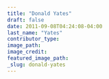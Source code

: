 ```yaml
---
title: "Donald Yates"
draft: false
date: 2011-09-08T04:24:08-04:00
last_name: "Yates"
contributor_type:
image_path:
image_credit:
featured_image_path:
_slug: donald-yates
---
```

